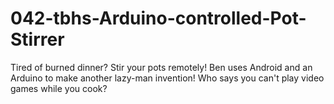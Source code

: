 # 042-tbhs-Arduino-controlled-Pot-Stirrer
Tired of burned dinner? Stir your pots remotely! Ben uses Android and an Arduino to make another lazy-man invention! Who says you can't play video games while you cook?
